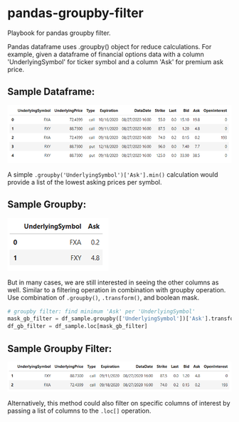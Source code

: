 # pandas-groupby-filter
Playbook for pandas groupby filter.

Pandas dataframe uses .groupby() object for reduce calculations.  For example, given a dataframe of financial options data with a column 'UnderlyingSymbol' for ticker symbol and a column 'Ask' for premium ask price.

## Sample Dataframe: 
![Sample Dataframe](df_sample.png)

A simple `.groupby('UnderlyingSymbol')['Ask'].min()` calculation would provide a list of the lowest asking prices per symbol.  

## Sample Groupby: 
![Sample Groupby](df_groupby.png)

But in many cases, we are still interested in seeing the other columns as well.  Similar to a filtering operation in combination with groupby operation.  Use combination of `.groupby()`, `.transform()`, and boolean mask.  

```python
# groupby filter: find minimum 'Ask' per 'UnderlyingSymbol'
mask_gb_filter = df_sample.groupby(['UnderlyingSymbol'])['Ask'].transform(min) == df_sample['Ask']
df_gb_filter = df_sample.loc[mask_gb_filter]
```

## Sample Groupby Filter: 
![Sample Groupby Filter](df_gb_filter.png)

Alternatively, this method could also filter on specific columns of interest by passing a list of columns to the `.loc[]` operation.  
